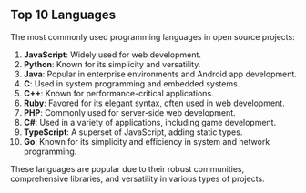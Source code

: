 ## Top 10 Languages

The most commonly used programming languages in open source projects:

1. **JavaScript**: Widely used for web development.
2. **Python**: Known for its simplicity and versatility.
3. **Java**: Popular in enterprise environments and Android app development.
4. **C**: Used in system programming and embedded systems.
5. **C++**: Known for performance-critical applications.
6. **Ruby**: Favored for its elegant syntax, often used in web development.
7. **PHP**: Commonly used for server-side web development.
8. **C#**: Used in a variety of applications, including game development.
9. **TypeScript**: A superset of JavaScript, adding static types.
10. **Go**: Known for its simplicity and efficiency in system and network programming.

These languages are popular due to their robust communities, comprehensive libraries, and versatility in various types of projects. 